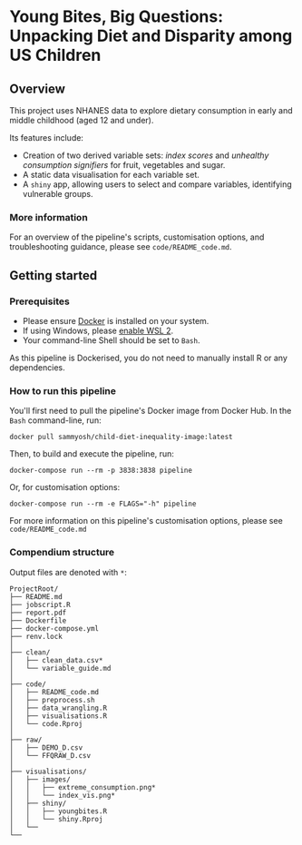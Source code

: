 # Young Bites, Big Questions: Unpacking Diet and Disparity among US Children

## Overview
This project uses NHANES data to explore dietary consumption in early and middle childhood (aged 12 and under).

Its features include:
* Creation of two derived variable sets: _index scores_ and _unhealthy consumption signifiers_ for fruit, vegetables and sugar.
* A static data visualisation for each variable set.
* A `shiny` app, allowing users to select and compare variables, identifying vulnerable groups.

### More information

For an overview of the pipeline's scripts, customisation options, and troubleshooting guidance, please see `code/README_code.md`. 

## Getting started

### Prerequisites

* Please ensure [Docker](https://docs.docker.com/engine/install/) is installed on your system.
* If using Windows, please [enable WSL 2](https://learn.microsoft.com/en-us/windows/wsl/install). 
* Your command-line Shell should be set to `Bash`.

As this pipeline is Dockerised, you do not need to manually install R or any dependencies.

### How to run this pipeline

You'll first need to pull the pipeline's Docker image from Docker Hub. In the `Bash` command-line, run:

```
docker pull sammyosh/child-diet-inequality-image:latest
```

Then, to build and execute the pipeline, run:

```
docker-compose run --rm -p 3838:3838 pipeline
```

Or, for customisation options:

```
docker-compose run --rm -e FLAGS="-h" pipeline
```

For more information on this pipeline's customisation options, please see `code/README_code.md`


### Compendium structure

Output files are denoted with `*`:

```
ProjectRoot/
├── README.md
├── jobscript.R
├── report.pdf
├── Dockerfile
├── docker-compose.yml
├── renv.lock
│
├── clean/
│   ├── clean_data.csv*
│   └── variable_guide.md
│
├── code/
│   ├── README_code.md
│   ├── preprocess.sh
│   ├── data_wrangling.R
│   ├── visualisations.R
│   └── code.Rproj
│
├── raw/
│   ├── DEMO_D.csv
│   └── FFQRAW_D.csv
│
├── visualisations/
│   ├── images/
│   │   ├── extreme_consumption.png*
│   │   └── index_vis.png*
│   ├── shiny/
│   │   ├── youngbites.R
│   │   └── shiny.Rproj
│   └── 
└── 